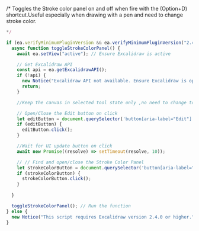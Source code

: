 /*
Toggles the Stroke color panel on and off when fire with the (Option+D) shortcut.Useful especially when drawing with a pen and need to change stroke color.

[Add video link describing script feature]: #

```javascript
*/

if (ea.verifyMinimumPluginVersion && ea.verifyMinimumPluginVersion("2.4.0")) {
  async function toggleStrokeColorPanel() {
    await ea.setView("active"); // Ensure Excalidraw is active

    // Get Excalidraw API
    const api = ea.getExcalidrawAPI();
    if (!api) {
      new Notice("Excalidraw API not available. Ensure Excalidraw is open.");
      return;
    }

    //Keep the canvas in selected tool state only ,no need to change tool

    // Open/Close the Edit button on click
    let editButton = document.querySelector('button[aria-label="Edit"]');
    if (editButton) {
      editButton.click();
    }

    //Wait for UI update button on click
    await new Promise((resolve) => setTimeout(resolve, 10));

    // // Find and open/close the Stroke Color Panel
    let strokeColorButton = document.querySelector('button[aria-label="Stroke"], button[title="Show stroke color picker"]');
    if (strokeColorButton) {
      strokeColorButton.click();
    }
    
  }

  toggleStrokeColorPanel(); // Run the function
} else {
  new Notice("This script requires Excalidraw version 2.4.0 or higher.");
}
